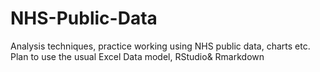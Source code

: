 # NHS-Public-Data
Analysis techniques, practice working using NHS public data, charts etc.  Plan to use the usual Excel Data model, RStudio& Rmarkdown
